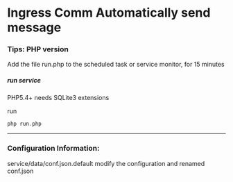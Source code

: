 # Ingress Comm Automatically send message

### Tips: PHP version

Add the file run.php to the scheduled task or service monitor, for 15 minutes

##### run service
PHP5.4+ needs SQLite3 extensions

run

```php
php run.php
```

---------------------------------------
### Configuration Information:

service/data/conf.json.default modify the configuration and renamed conf.json